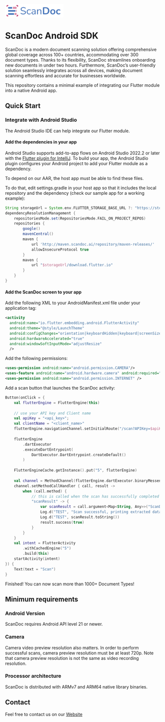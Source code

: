 ![Alt text](image.png)
# ScanDoc Android SDK

ScanDoc is a modern document scanning solution offering comprehensive global coverage across 100+ countries, accommodating over 300 document types. Thanks to its flexibility, ScanDoc streamlines onboarding new documents in under two hours. Furthermore, ScanDoc’s user-friendly solution seamlessly integrates across all devices, making document scanning effortless and accurate for businesses worldwide.

This repository contains a minimal example of integrating our Flutter module into a native Android app.

##  Quick Start

### Integrate with Android Studio
The Android Studio IDE can help integrate our Flutter module.

#### Add the dependencies in your app

Android Studio supports add-to-app flows on Android Studio 2022.2 or later with the [Flutter plugin for IntelliJ](https://plugins.jetbrains.com/plugin/9212-flutter). To build your app, the Android Studio plugin configures your Android project to add your Flutter module as a dependency.

To depend on our AAR, the host app must be able to find these files.

To do that, edit settings.gradle in your host app so that it includes the local repository and the dependency (check our sample app for a working example):

```gradle
String storageUrl = System.env.FLUTTER_STORAGE_BASE_URL ?: "https://storage.googleapis.com"
dependencyResolutionManagement {
    repositoriesMode.set(RepositoriesMode.FAIL_ON_PROJECT_REPOS)
    repositories {
        google()
        mavenCentral()
        maven {
            url 'http://maven.scandoc.ai/repository/maven-releases/'
            allowInsecureProtocol true
        }
        maven {
            url "$storageUrl/download.flutter.io"
        }
    }
}
```

#### Add the ScanDoc screen to your app

Add the following XML to your AndroidManifest.xml file under your application tag:
```xml
<activity
  android:name="io.flutter.embedding.android.FlutterActivity"
  android:theme="@style/LaunchTheme"
  android:configChanges="orientation|keyboardHidden|keyboard|screenSize|locale|layoutDirection|fontScale|screenLayout|density|uiMode"
  android:hardwareAccelerated="true"
  android:windowSoftInputMode="adjustResize"
  />
```

Add the following permissions:
```xml
<uses-permission android:name="android.permission.CAMERA"/>
<uses-feature android:name="android.hardware.camera" android:required="true"/>
<uses-permission android:name="android.permission.INTERNET" />
```

Add a scan button that launches the ScanDoc activity:
```kotlin
Button(onClick = {
    val flutterEngine = FlutterEngine(this)

    // use your API key and Client name
    val apiKey = "<api_key>";
    val clientName = "<client_name>"
    flutterEngine.navigationChannel.setInitialRoute("/scan?APIKey=$apiKey&ClientName=$clientName")

    flutterEngine
        .dartExecutor
        .executeDartEntrypoint(
            DartExecutor.DartEntrypoint.createDefault()
        )

    FlutterEngineCache.getInstance().put("5", flutterEngine)

    val channel = MethodChannel(flutterEngine.dartExecutor.binaryMessenger, "scandoc.ai/result")
    channel.setMethodCallHandler { call, result ->
        when (call.method) {
            // this is called when the scan has successfully completed
            "scanResult" -> {
                var scanResult = call.argument<Map<String, Any>>("ScanDocData")
                Log.d("TEST", "Scan successful, printing extracted data")
                Log.d("TEST", scanResult.toString())
                result.success(true)
            }
        }
    }
    val intent = FlutterActivity
        .withCachedEngine("5")
        .build(this)
    startActivity(intent)
}) {
    Text(text = "Scan")
}
```

Finished! You can now scan more than 1000+ Document Types!

## Minimum requirements
### Android Version
ScanDoc requires Android API level 21 or newer.

### Camera
Camera video preview resolution also matters. In order to perform successful scans, camera preview resolution must be at least 720p. Note that camera preview resolution is not the same as video recording resolution.

### Processor architecture
ScanDoc is distributed with ARMv7 and ARM64 native library binaries.

## Contact
Feel free to contact us on our [Website](https://scandoc.ai/resources/contact/)

